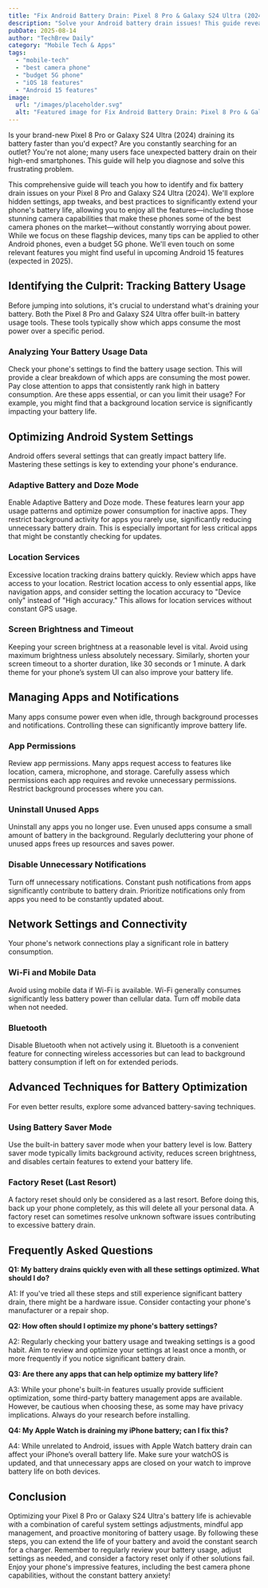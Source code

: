 ```yaml
---
title: "Fix Android Battery Drain: Pixel 8 Pro & Galaxy S24 Ultra (2024)"
description: "Solve your Android battery drain issues! This guide reveals hidden settings and app tweaks to optimize battery life on your Pixel 8 Pro & Galaxy S24 Ultra (2024).  Learn how to extend battery life on your best camera phone. Read now!"
pubDate: 2025-08-14
author: "TechBrew Daily"
category: "Mobile Tech & Apps"
tags:
  - "mobile-tech"
  - "best camera phone"
  - "budget 5G phone"
  - "iOS 18 features"
  - "Android 15 features"
image:
  url: "/images/placeholder.svg"
  alt: "Featured image for Fix Android Battery Drain: Pixel 8 Pro & Galaxy S24 Ultra (2024)"
---
```


Is your brand-new Pixel 8 Pro or Galaxy S24 Ultra (2024) draining its battery faster than you'd expect?  Are you constantly searching for an outlet?  You're not alone; many users face unexpected battery drain on their high-end smartphones.  This guide will help you diagnose and solve this frustrating problem.


This comprehensive guide will teach you how to identify and fix battery drain issues on your Pixel 8 Pro and Galaxy S24 Ultra (2024). We'll explore hidden settings, app tweaks, and best practices to significantly extend your phone's battery life, allowing you to enjoy all the features—including those stunning camera capabilities that make these phones some of the best camera phones on the market—without constantly worrying about power. While we focus on these flagship devices, many tips can be applied to other Android phones, even a budget 5G phone. We'll even touch on some relevant features you might find useful in upcoming Android 15 features (expected in 2025).

## Identifying the Culprit: Tracking Battery Usage

Before jumping into solutions, it's crucial to understand what's draining your battery. Both the Pixel 8 Pro and Galaxy S24 Ultra offer built-in battery usage tools.  These tools typically show which apps consume the most power over a specific period.

### Analyzing Your Battery Usage Data

Check your phone's settings to find the battery usage section. This will provide a clear breakdown of which apps are consuming the most power.  Pay close attention to apps that consistently rank high in battery consumption. Are these apps essential, or can you limit their usage?  For example, you might find that a background location service is significantly impacting your battery life.

## Optimizing Android System Settings

Android offers several settings that can greatly impact battery life.  Mastering these settings is key to extending your phone's endurance.

### Adaptive Battery and Doze Mode

Enable Adaptive Battery and Doze mode. These features learn your app usage patterns and optimize power consumption for inactive apps. They restrict background activity for apps you rarely use, significantly reducing unnecessary battery drain. This is especially important for less critical apps that might be constantly checking for updates.

### Location Services

Excessive location tracking drains battery quickly. Review which apps have access to your location.  Restrict location access to only essential apps, like navigation apps, and consider setting the location accuracy to "Device only" instead of "High accuracy."  This allows for location services without constant GPS usage.

### Screen Brightness and Timeout

Keeping your screen brightness at a reasonable level is vital. Avoid using maximum brightness unless absolutely necessary.  Similarly, shorten your screen timeout to a shorter duration, like 30 seconds or 1 minute.  A dark theme for your phone’s system UI can also improve your battery life.

## Managing Apps and Notifications

Many apps consume power even when idle, through background processes and notifications.  Controlling these can significantly improve battery life.


### App Permissions

Review app permissions.  Many apps request access to features like location, camera, microphone, and storage. Carefully assess which permissions each app requires and revoke unnecessary permissions.  Restrict background processes where you can.

### Uninstall Unused Apps

Uninstall any apps you no longer use.  Even unused apps consume a small amount of battery in the background.  Regularly decluttering your phone of unused apps frees up resources and saves power.

### Disable Unnecessary Notifications

Turn off unnecessary notifications.  Constant push notifications from apps significantly contribute to battery drain.  Prioritize notifications only from apps you need to be constantly updated about.


## Network Settings and Connectivity

Your phone's network connections play a significant role in battery consumption.

### Wi-Fi and Mobile Data

Avoid using mobile data if Wi-Fi is available.  Wi-Fi generally consumes significantly less battery power than cellular data.  Turn off mobile data when not needed.

### Bluetooth

Disable Bluetooth when not actively using it. Bluetooth is a convenient feature for connecting wireless accessories but can lead to background battery consumption if left on for extended periods.

## Advanced Techniques for Battery Optimization

For even better results, explore some advanced battery-saving techniques.

### Using Battery Saver Mode

Use the built-in battery saver mode when your battery level is low. Battery saver mode typically limits background activity, reduces screen brightness, and disables certain features to extend your battery life.

### Factory Reset (Last Resort)

A factory reset should only be considered as a last resort. Before doing this, back up your phone completely, as this will delete all your personal data. A factory reset can sometimes resolve unknown software issues contributing to excessive battery drain.


## Frequently Asked Questions

**Q1: My battery drains quickly even with all these settings optimized. What should I do?**

A1: If you've tried all these steps and still experience significant battery drain, there might be a hardware issue. Consider contacting your phone's manufacturer or a repair shop.

**Q2: How often should I optimize my phone's battery settings?**

A2: Regularly checking your battery usage and tweaking settings is a good habit. Aim to review and optimize your settings at least once a month, or more frequently if you notice significant battery drain.

**Q3:  Are there any apps that can help optimize my battery life?**

A3: While your phone's built-in features usually provide sufficient optimization, some third-party battery management apps are available. However, be cautious when choosing these, as some may have privacy implications.  Always do your research before installing.


**Q4: My Apple Watch is draining my iPhone battery; can I fix this?**

A4:  While unrelated to Android, issues with Apple Watch battery drain can affect your iPhone’s overall battery life. Make sure your watchOS is updated, and that unnecessary apps are closed on your watch to improve battery life on both devices.


## Conclusion

Optimizing your Pixel 8 Pro or Galaxy S24 Ultra's battery life is achievable with a combination of careful system settings adjustments, mindful app management, and proactive monitoring of battery usage.  By following these steps, you can extend the life of your battery and avoid the constant search for a charger.  Remember to regularly review your battery usage, adjust settings as needed, and consider a factory reset only if other solutions fail. Enjoy your phone's impressive features, including the best camera phone capabilities, without the constant battery anxiety!